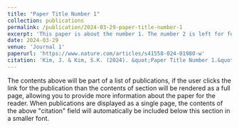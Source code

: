 ```yaml
---
title: "Paper Title Number 1"
collection: publications
permalink: /publication/2024-03-29-paper-title-number-1
excerpt: 'This paper is about the number 1. The number 2 is left for future work.'
date: 2024-03-29
venue: 'Journal 1'
paperurl: 'https://www.nature.com/articles/s41558-024-01980-w'
citation: 'Kim, J. & Kim, S.K. (2024). &quot;Paper Title Number 1.&quot; <i>Nature Climate Change</i>. 13(4).'
---
```


The contents above will be part of a list of publications, if the user clicks the link for the publication than the contents of section will be rendered as a full page, allowing you to provide more information about the paper for the reader. When publications are displayed as a single page, the contents of the above "citation" field will automatically be included below this section in a smaller font.
